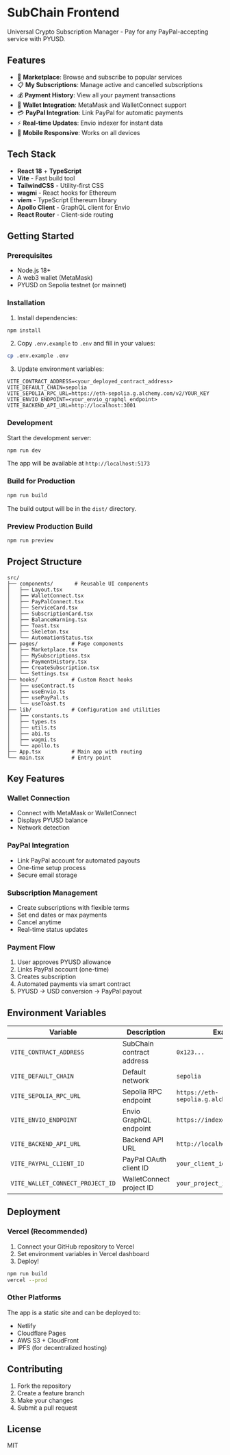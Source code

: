 # SubChain Frontend

Universal Crypto Subscription Manager - Pay for any PayPal-accepting service with PYUSD.

## Features

- 🛒 **Marketplace**: Browse and subscribe to popular services
- 📋 **My Subscriptions**: Manage active and cancelled subscriptions
- 💰 **Payment History**: View all your payment transactions
- 👛 **Wallet Integration**: MetaMask and WalletConnect support
- 💳 **PayPal Integration**: Link PayPal for automatic payments
- ⚡ **Real-time Updates**: Envio indexer for instant data
- 📱 **Mobile Responsive**: Works on all devices

## Tech Stack

- **React 18** + **TypeScript**
- **Vite** - Fast build tool
- **TailwindCSS** - Utility-first CSS
- **wagmi** - React hooks for Ethereum
- **viem** - TypeScript Ethereum library
- **Apollo Client** - GraphQL client for Envio
- **React Router** - Client-side routing

## Getting Started

### Prerequisites

- Node.js 18+
- A web3 wallet (MetaMask)
- PYUSD on Sepolia testnet (or mainnet)

### Installation

1. Install dependencies:
```bash
npm install
```

2. Copy `.env.example` to `.env` and fill in your values:
```bash
cp .env.example .env
```

3. Update environment variables:
```env
VITE_CONTRACT_ADDRESS=<your_deployed_contract_address>
VITE_DEFAULT_CHAIN=sepolia
VITE_SEPOLIA_RPC_URL=https://eth-sepolia.g.alchemy.com/v2/YOUR_KEY
VITE_ENVIO_ENDPOINT=<your_envio_graphql_endpoint>
VITE_BACKEND_API_URL=http://localhost:3001
```

### Development

Start the development server:
```bash
npm run dev
```

The app will be available at `http://localhost:5173`

### Build for Production

```bash
npm run build
```

The build output will be in the `dist/` directory.

### Preview Production Build

```bash
npm run preview
```

## Project Structure

```
src/
├── components/       # Reusable UI components
│   ├── Layout.tsx
│   ├── WalletConnect.tsx
│   ├── PayPalConnect.tsx
│   ├── ServiceCard.tsx
│   ├── SubscriptionCard.tsx
│   ├── BalanceWarning.tsx
│   ├── Toast.tsx
│   ├── Skeleton.tsx
│   └── AutomationStatus.tsx
├── pages/           # Page components
│   ├── Marketplace.tsx
│   ├── MySubscriptions.tsx
│   ├── PaymentHistory.tsx
│   ├── CreateSubscription.tsx
│   └── Settings.tsx
├── hooks/           # Custom React hooks
│   ├── useContract.ts
│   ├── useEnvio.ts
│   ├── usePayPal.ts
│   └── useToast.ts
├── lib/             # Configuration and utilities
│   ├── constants.ts
│   ├── types.ts
│   ├── utils.ts
│   ├── abi.ts
│   ├── wagmi.ts
│   └── apollo.ts
├── App.tsx          # Main app with routing
└── main.tsx         # Entry point
```

## Key Features

### Wallet Connection
- Connect with MetaMask or WalletConnect
- Displays PYUSD balance
- Network detection

### PayPal Integration
- Link PayPal account for automated payouts
- One-time setup process
- Secure email storage

### Subscription Management
- Create subscriptions with flexible terms
- Set end dates or max payments
- Cancel anytime
- Real-time status updates

### Payment Flow
1. User approves PYUSD allowance
2. Links PayPal account (one-time)
3. Creates subscription
4. Automated payments via smart contract
5. PYUSD → USD conversion → PayPal payout

## Environment Variables

| Variable | Description | Example |
|----------|-------------|---------|
| `VITE_CONTRACT_ADDRESS` | SubChain contract address | `0x123...` |
| `VITE_DEFAULT_CHAIN` | Default network | `sepolia` |
| `VITE_SEPOLIA_RPC_URL` | Sepolia RPC endpoint | `https://eth-sepolia.g.alchemy.com/v2/...` |
| `VITE_ENVIO_ENDPOINT` | Envio GraphQL endpoint | `https://indexer.envio.dev/...` |
| `VITE_BACKEND_API_URL` | Backend API URL | `http://localhost:3001` |
| `VITE_PAYPAL_CLIENT_ID` | PayPal OAuth client ID | `your_client_id` |
| `VITE_WALLET_CONNECT_PROJECT_ID` | WalletConnect project ID | `your_project_id` |

## Deployment

### Vercel (Recommended)

1. Connect your GitHub repository to Vercel
2. Set environment variables in Vercel dashboard
3. Deploy!

```bash
npm run build
vercel --prod
```

### Other Platforms

The app is a static site and can be deployed to:
- Netlify
- Cloudflare Pages
- AWS S3 + CloudFront
- IPFS (for decentralized hosting)

## Contributing

1. Fork the repository
2. Create a feature branch
3. Make your changes
4. Submit a pull request

## License

MIT

